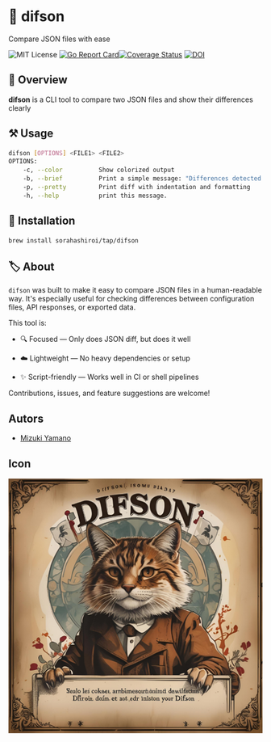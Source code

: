 # :bookmark: difson
Compare JSON files with ease

![MIT License](https://img.shields.io/badge/license-MIT-blue "MIT License")
[![Go Report Card](https://goreportcard.com/badge/github.com/sorahashiroi/difson)](https://goreportcard.com/report/github.com/sorahashiroi/difson)[![Coverage Status](https://coveralls.io/repos/github/sorahashiroi/difson/badge.svg)](https://coveralls.io/github/sorahashiroi/difson)
[![DOI](https://zenodo.org/badge/964324284.svg)](https://doi.org/10.5281/zenodo.15363436)

## :pushpin: Overview
**difson** is a CLI tool to compare two JSON files and show their differences clearly

## :hammer_and_pick: Usage

```sh
difson [OPTIONS] <FILE1> <FILE2>
OPTIONS:
    -c, --color          Show colorized output
    -b, --brief          Print a simple message: "Differences detected." or "No differences found."
    -p, --pretty         Print diff with indentation and formatting
    -h, --help           print this message.
```

## :file_folder: Installation

```sh
brew install sorahashiroi/tap/difson
```

## :label: About
`difson` was built to make it easy to compare JSON files in a human-readable way.
It's especially useful for checking differences between configuration files, API responses, or exported data.

This tool is:

- :mag: Focused — Only does JSON diff, but does it well

- :cloud: Lightweight — No heavy dependencies or setup

- :sparkles: Script-friendly — Works well in CI or shell pipelines

Contributions, issues, and feature suggestions are welcome!

## Autors
- [Mizuki Yamano](https://github.com/sorahashiroi)

## Icon
![Difson Icon](./docs/assets/logo.png "difson Icon")
